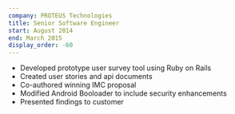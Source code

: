 ```yaml
---
company: PROTEUS Technologies
title: Senior Software Engineer
start: August 2014
end: March 2015
display_order: -60
---
```

- Developed prototype user survey tool using Ruby on Rails
- Created user stories and api documents
- Co-authored winning IMC proposal
- Modified Android Booloader to include security enhancements
- Presented findings to customer
